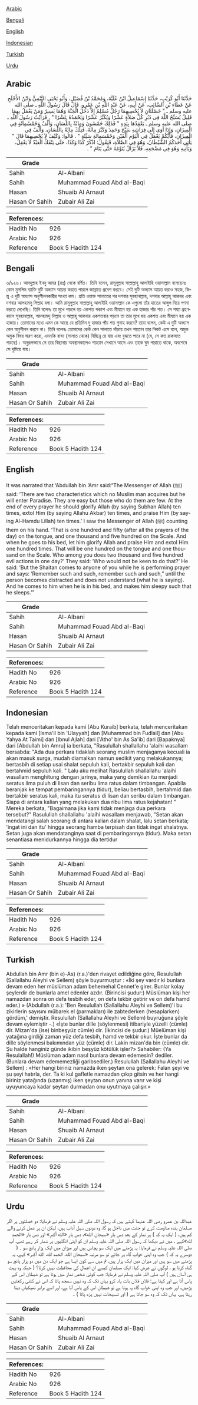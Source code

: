 [Arabic](#arabic)

[Bengali](#bengali)

[English](#english)

[Indonesian](#indonesian)

[Turkish](#turkish)

[Urdu](#urdu)

## Arabic


<div dir="rtl" lang="ar" style={{fontSize:'larger',backgroundColor:'#f8f9fa',padding:20}}>
حَدَّثَنَا أَبُو كُرَيْبٍ، حَدَّثَنَا إِسْمَاعِيلُ ابْنُ عُلَيَّةَ، وَمُحَمَّدُ بْنُ فُضَيْلٍ، وَأَبُو يَحْيَى التَّيْمِيُّ وَابْنُ الأَجْلَحِ عَنْ عَطَاءِ بْنِ السَّائِبِ، عَنْ أَبِيهِ، عَنْ عَبْدِ اللَّهِ بْنِ عَمْرٍو، قَالَ قَالَ رَسُولُ اللَّهِ ـ صلى الله عليه وسلم ـ ‏"‏ خَصْلَتَانِ لاَ يُحْصِيهِمَا رَجُلٌ مُسْلِمٌ إِلاَّ دَخَلَ الْجَنَّةَ وَهُمَا يَسِيرٌ وَمَنْ يَعْمَلُ بِهِمَا قَلِيلٌ يُسَبِّحُ اللَّهَ فِي دُبُرِ كُلِّ صَلاَةٍ عَشْرًا وَيُكَبِّرُ عَشْرًا وَيَحْمَدُهُ عَشْرًا ‏"‏ ‏.‏ فَرَأَيْتُ رَسُولَ اللَّهِ ـ صلى الله عليه وسلم ـ يَعْقِدُهَا بِيَدِهِ ‏"‏ فَذَلِكَ خَمْسُونَ وَمِائَةٌ بِاللِّسَانِ، وَأَلْفٌ وَخَمْسُمِائَةٍ فِي الْمِيزَانِ، وَإِذَا أَوَى إِلَى فِرَاشِهِ سَبَّحَ وَحَمِدَ وَكَبَّرَ مِائَةً، فَتِلْكَ مِائَةٌ بِاللِّسَانِ، وَأَلْفٌ فِي الْمِيزَانِ، فَأَيُّكُمْ يَعْمَلُ فِي الْيَوْمِ أَلْفَيْنِ وَخَمْسَمِائَةِ سَيِّئَةٍ ‏"‏ ‏.‏ قَالُوا: وَكَيْفَ لاَ يُحْصِيهِمَا قَالَ ‏"‏ يَأْتِي أَحَدَكُمُ الشَّيْطَانُ، وَهُوَ فِي الصَّلاَةِ، فَيَقُولُ: اذْكُرْ كَذَا وَكَذَا، حَتَّى يَنْفَكَّ الْعَبْدُ لاَ يَعْقِلُ، وَيَأْتِيهِ وَهُوَ فِي مَضْجَعِهِ، فَلاَ يَزَالُ يُنَوِّمُهُ حَتَّى يَنَامَ ‏"‏ ‏.‏
</div>
<div style={{backgroundColor:'#f8f9fa',padding:20, marginBottom: 10}}><table> <thead> <tr> <th>Grade</th> <th></th> </tr> </thead> <tbody> <tr><td>Sahih</td><td>Al-Albani</td></tr><tr><td>Sahih</td><td>Muhammad Fouad Abd al-Baqi</td></tr><tr><td>Hasan</td><td>Shuaib Al Arnaut</td></tr><tr><td>Hasan Or Sahih</td><td>Zubair Ali Zai</td></tr></tbody></table><table> <thead> <tr> <th>References:</th> <th></th> </tr> </thead> <tbody><tr><td>Hadith No</td><td>926</td></tr><tr><td>Arabic No</td><td>926</td></tr><tr><td>Reference</td><td>Book 5 Hadith 124</td></tr></tbody></table></div>

## Bengali


<div dir="ltr" lang="bn" style={{fontSize:'larger',backgroundColor:'#f8f9fa',padding:20}}>
৩/৯২৬। আবদুল্লাহ ইবনু আমর (রাঃ) থেকে বর্ণিত। তিনি বলেন, রাসূলুল্লাহ সাল্লাল্লাহু আলাইহি ওয়াসাল্লাম বলেছেনঃ কোন মুসলিম ব্যাক্তি দুটি অভ্যাস আয়ত্ত করতে পারলে জান্নাতে প্রবেশ করবে। সেই দুটি অভ্যাস আয়ত্ত করাও সহজ, কিন্তু এ দুটি অভ্যাস অনুশীলনকারীর সংখ্যা কম। প্রতি ওয়াক্ত সালাতের পর দশবার সুবহানাল্লাহ, দশবার আল্লাহু আকবর এবং দশবার আলহামদু লিল্লাহ বলা। আমি রাসূলুল্লাহ সাল্লাল্লাহু আলাইহি ওয়াসাল্লাম কে এগুলো তাঁর হাতের আঙ্গুল দিয়ে গণনা করতে দেখেছি। তিনি বলেনঃ তা মুখে পড়লে হয় একশত পঞ্চাশ এবং মীযানে হয় এক হাজার পাঁচ শত। সে শয্যা গ্রহণকালে সুবহানাল্লাহ, আলহামদু লিল্লাহ ও আল্লাহু আকবার একশতবার পড়লে তা তার মুখে হয় একশত এবং মীযানে হয় এক হাজার। তোমাদের মধ্যে এমন কে আছে যে প্রতিদিন দু হাজার পাঁচ শত গুনাহ করবে? তারা বলেন, কেউ এ দুটি অভ্যাস কেন অনুশীলন করবে না। তিনি বলেনঃ তোমাদের কেউ কেন সালাতে দাঁড়ায় তখন শয়তান তার নিকট এসে বলে, অমুক অমুক বিষয় স্মরণ করো, এমনকি বান্দা (সালাত থেকে) বিচ্ছিন্ন য়ে যায় এবং বুঝতে পারে না (যে, সে কত রাকআত পড়ছে)। অনুরূপভাবে সে তার বিছানায় অবস্থানকালেও শয়তান সেখানে আসে এবং তাকে ঘুম পারাতে থাকে, অবশেষে সে ঘুমিয়ে যায়।
</div>
<div style={{backgroundColor:'#f8f9fa',padding:20, marginBottom: 10}}><table> <thead> <tr> <th>Grade</th> <th></th> </tr> </thead> <tbody> <tr><td>Sahih</td><td>Al-Albani</td></tr><tr><td>Sahih</td><td>Muhammad Fouad Abd al-Baqi</td></tr><tr><td>Hasan</td><td>Shuaib Al Arnaut</td></tr><tr><td>Hasan Or Sahih</td><td>Zubair Ali Zai</td></tr></tbody></table><table> <thead> <tr> <th>References:</th> <th></th> </tr> </thead> <tbody><tr><td>Hadith No</td><td>926</td></tr><tr><td>Arabic No</td><td>926</td></tr><tr><td>Reference</td><td>Book 5 Hadith 124</td></tr></tbody></table></div>

## English


<div dir="ltr" lang="en" style={{fontSize:'larger',backgroundColor:'#f8f9fa',padding:20}}>
It was narrated that ‘Abdullah bin ‘Amr said:“The Messenger of Allah (ﷺ) said: ‘There are two characteristics which no Muslim man acquires but he will enter Paradise. They are easy but those who do them are few. At the end of every prayer he should glorify Allah (by saying Subhan Allah) ten times, extol Him (by saying Allahu Akbar) ten times, and praise Him (by saying Al-Hamdu Lillah) ten times.’ I saw the Messenger of Allah (ﷺ) counting them on his hand. ‘That is one hundred and fifty (after all the prayers of the day) on the tongue, and one thousand and five hundred on the Scale. And when he goes to his bed, let him glorify Allah and praise Him and extol Him one hundred times. That will be one hundred on the tongue and one thousand on the Scale. Who among you does two thousand and five hundred evil actions in one day?’ They said: ‘Who would not be keen to do that?’ He said: ‘But the Shaitan comes to anyone of you while he is performing prayer and says: ‘Remember such and such, remember such and such,” until the person becomes distracted and does not understand (what he is saying). And he comes to him when he is in his bed, and makes him sleepy such that he sleeps.’”
</div>
<div style={{backgroundColor:'#f8f9fa',padding:20, marginBottom: 10}}><table> <thead> <tr> <th>Grade</th> <th></th> </tr> </thead> <tbody> <tr><td>Sahih</td><td>Al-Albani</td></tr><tr><td>Sahih</td><td>Muhammad Fouad Abd al-Baqi</td></tr><tr><td>Hasan</td><td>Shuaib Al Arnaut</td></tr><tr><td>Hasan Or Sahih</td><td>Zubair Ali Zai</td></tr></tbody></table><table> <thead> <tr> <th>References:</th> <th></th> </tr> </thead> <tbody><tr><td>Hadith No</td><td>926</td></tr><tr><td>Arabic No</td><td>926</td></tr><tr><td>Reference</td><td>Book 5 Hadith 124</td></tr></tbody></table></div>

## Indonesian


<div dir="ltr" lang="id" style={{fontSize:'larger',backgroundColor:'#f8f9fa',padding:20}}>
Telah menceritakan kepada kami [Abu Kuraib] berkata, telah menceritakan kepada kami [Isma'il bin 'Ulayyah] dan [Muhammad bin Fudlail] dan [Abu Yahya At Taimi] dan [Ibnul Ajlah] dari ['Atho' bin As Sa'ib] dari [Bapaknya] dari [Abdullah bin Amru] ia berkata, "Rasulullah shallallahu 'alaihi wasallam bersabda: "Ada dua perkara tidaklah seorang muslim menjaganya kecuali ia akan masuk surga, mudah diamalkan namun sedikit yang melakukannya; bertasbih di setiap usai shalat sepuluh kali, bertakbir sepuluh kali dan bertahmid sepuluh kali. " Lalu aku melihat Rasulullah shallallahu 'alaihi wasallam menghitung dengan jarinya, maka yang demikian itu menjadi seratus lima puluh di lisan dan seribu lima ratus dalam timbangan. Apabila beranjak ke tempat pembaringannya (tidur), beliau bertasbih, bertahmid dan bertakbir seratus kali, maka itu seratus di lisan dan seribu dalam timbangan. Siapa di antara kalian yang melakukan dua ribu lima ratus kejahatan! " Mereka berkata, "Bagaimana jika kami tidak menjaga dua perkara tersebut?" Rasulullah shallallahu 'alaihi wasallam menjawab, "Setan akan mendatangi salah seorang di antara kalian dalam shalat, lalu setan berkata; 'ingat ini dan itu' hingga seorang hamba terpisah dan tidak ingat shalatnya. Setan juga akan mendatanginya saat di pembaringannya (tidur). Maka setan senantiasa menidurkannya hingga dia tertidur
</div>
<div style={{backgroundColor:'#f8f9fa',padding:20, marginBottom: 10}}><table> <thead> <tr> <th>Grade</th> <th></th> </tr> </thead> <tbody> <tr><td>Sahih</td><td>Al-Albani</td></tr><tr><td>Sahih</td><td>Muhammad Fouad Abd al-Baqi</td></tr><tr><td>Hasan</td><td>Shuaib Al Arnaut</td></tr><tr><td>Hasan Or Sahih</td><td>Zubair Ali Zai</td></tr></tbody></table><table> <thead> <tr> <th>References:</th> <th></th> </tr> </thead> <tbody><tr><td>Hadith No</td><td>926</td></tr><tr><td>Arabic No</td><td>926</td></tr><tr><td>Reference</td><td>Book 5 Hadith 124</td></tr></tbody></table></div>

## Turkish


<div dir="ltr" lang="tr" style={{fontSize:'larger',backgroundColor:'#f8f9fa',padding:20}}>
Abdullah bin Amr (bin e)-As) (r.a.)'den rivayet edildiğine göre, Resulullah (Sallallahu Aleyhi ve Sellem) şöyle buyurmuştur : «İki şey vardır ki bunlara devam eden her müslüman adam behemehal Cennet'e girer. Bunlar kolay şeylerdir de bunlarla amel edenler azdır. (Birincisi şudur:) Müslüman kişi her namazdan sonra on defa tesbih eder, on defa tekbir getirir ve on defa hamd eder.) » (Abdullah (r.a.): 'Ben Resulullah (Sallallahu Aleyhi ve Sellem)'i bu zikirlerin sayısını mübarek el (parmakları) ile zabtederken (hesaplarken) gördüm,' demiştir. Resulullah (Sallallahu Aleyhi ve Sellem) buyruğuna şöyle devam eylemiştir -.) «İşte bunlar dille (söylenmesi) itibariyle yüzelli (cümle) dir. Mizan'da (ise) binbeşyüz cümle) dir. (İkincisi de şudur:) Müelüman kişi yatağına girdiği zaman yüz defa tesbih, hamd ve tekbir okur. İşte bunlar da dille söylenmesi bakımından yüz (cümle) dir. Lakin mizan'da bin (cümle) dir. Şu halde hanginiz günde ikibin beşyüz kötülük işler?» Sahabiler: (Ya Resulallah!) Müslüman adam nasıl bunlara devam edemesin? dediler. (Bunlara devam edememezliği garibsediler.) Resulullah (Sallallahu Aleyhi ve Sellem) : «Her hangi biriniz namazda iken şeytan ona gelerek: Falan şeyi ve şu şeyi hatırla, der. Ta ki kul gafletle namazdan çıkıp gitsin ve her hangi biriniz yatağında (uzanmış) iken şeytan onun yanına varır ve kişi uyuyuncaya kadar şeytan durmadan onu uyutmaya çalışır.»
</div>
<div style={{backgroundColor:'#f8f9fa',padding:20, marginBottom: 10}}><table> <thead> <tr> <th>Grade</th> <th></th> </tr> </thead> <tbody> <tr><td>Sahih</td><td>Al-Albani</td></tr><tr><td>Sahih</td><td>Muhammad Fouad Abd al-Baqi</td></tr><tr><td>Hasan</td><td>Shuaib Al Arnaut</td></tr><tr><td>Hasan Or Sahih</td><td>Zubair Ali Zai</td></tr></tbody></table><table> <thead> <tr> <th>References:</th> <th></th> </tr> </thead> <tbody><tr><td>Hadith No</td><td>926</td></tr><tr><td>Arabic No</td><td>926</td></tr><tr><td>Reference</td><td>Book 5 Hadith 124</td></tr></tbody></table></div>

## Urdu


<div dir="rtl" lang="ur" style={{fontSize:'larger',backgroundColor:'#f8f9fa',padding:20}}>
عبداللہ بن عمرو رضی اللہ عنہما کہتے ہیں کہ رسول اللہ صلی اللہ علیہ وسلم نے فرمایا: دو خصلتوں پر اگر مسلمان بندہ مداومت کرے تو جنت میں داخل ہو گا، وہ دونوں سہل آداب ہیں، لیکن ان پر عمل کرنے والے کم ہیں، ( ایک یہ کہ ) ہر نماز کے بعد دس بار «سبحان الله»، دس بار «الله أكبر» اور دس بار «الحمد لله»کہے ، میں نے دیکھا کہ رسول اللہ صلی اللہ علیہ وسلم ان کو اپنی انگلیوں پر شمار کر رہے تھے، آپ صلی اللہ علیہ وسلم نے فرمایا: یہ پڑھنے میں ایک سو پچاس ہیں اور میزان میں ایک ہزار پانچ سو ۔ ( دوسرے یہ کہ ) جب وہ اپنی خواب گاہ پر جائے تو سو مرتبہ «سبحان الله، الحمد لله، الله أكبر» کہے، یہ پڑھنے میں سو ہیں اور میزان میں ایک ہزار ہیں، تم میں سے کون ایسا ہے جو ایک دن میں دو ہزار پانچ سو گناہ کرتا ہو ، لوگوں نے عرض کیا: ایک مسلمان کیسے ان اعمال کی محافظت نہیں کرتا؟ ( جبکہ وہ بہت ہی آسان ہیں ) آپ صلی اللہ علیہ وسلم نے فرمایا: جب کوئی شخص نماز میں ہوتا ہے تو شیطان اس کے پاس آتا ہے اور کہتا ہے: فلاں فلاں بات یاد کرو یہاں تک کہ وہ نہیں سمجھ پاتا کہ اس نے کتنی رکعتیں پڑھیں، اور جب وہ اپنی خواب گاہ پہ ہوتا ہے تو شیطان اس کے پاس آتا ہے، اور اسے برابر تھپکیاں دیتا رہتا ہے، یہاں تک کہ وہ سو جاتا ہے ( اور تسبیحات نہیں پڑھ پاتا ) ۔
</div>
<div style={{backgroundColor:'#f8f9fa',padding:20, marginBottom: 10}}><table> <thead> <tr> <th>Grade</th> <th></th> </tr> </thead> <tbody> <tr><td>Sahih</td><td>Al-Albani</td></tr><tr><td>Sahih</td><td>Muhammad Fouad Abd al-Baqi</td></tr><tr><td>Hasan</td><td>Shuaib Al Arnaut</td></tr><tr><td>Hasan Or Sahih</td><td>Zubair Ali Zai</td></tr></tbody></table><table> <thead> <tr> <th>References:</th> <th></th> </tr> </thead> <tbody><tr><td>Hadith No</td><td>926</td></tr><tr><td>Arabic No</td><td>926</td></tr><tr><td>Reference</td><td>Book 5 Hadith 124</td></tr></tbody></table></div>